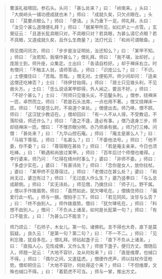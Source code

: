 > 曹溪礼祖塔回，参石头。头问：​「甚么处来？​」曰：​「岭南来。​」头曰：​「大庾岭头一铺功德成就也未？​」师曰：​「成就久矣，只欠点眼在。​」头曰：​「莫要点眼么？​」师曰：​「便请。​」头乃垂下一足。师礼拜，头曰：​「汝见个甚么道理便礼拜？​」师曰：​「据某甲所见，如红炉上一点雪。​」玄覺征云：​「且道长髭具眼只对，不具眼只对？若具眼，为甚么请它点眼？若不具眼，又道成就久矣，且作么生商量？​」法灯代云：​「和尚可谓眼昏。​」

> 师见僧问讯次，师曰：​「步步是汝证明处，汝还知么？​」曰：​「某甲不知。​」师曰：​「汝若知，我堪作甚么？​」僧礼拜。师曰：​「我不堪，汝却好。​」庞居士到，师升座，众集定。士出曰：​「各请自检好。​」却于禅床右立。时有僧问：​「不触主人翁，请师答话。​」师曰：​「识庞公么？​」曰：​「不识。​」士便擋住曰：​「苦哉。苦哉。​」僧无对。士便拓开。师少间却问：​「适来这僧还吃棒否？​」士曰：​「待伊甘始得。​」师曰：​「居士只见锥头利，不见凿头方。​」士曰：​「恁么说话某甲即得，外人闻之，要且不好。​」师曰：​「不好个甚么？​」士曰：​「阿师只见锥头尖，不见鑿头利。​」僧参，绕禅床一匝，卓然而立。师曰：​「若是石头法席，一点也用不著。​」僧又绕禅床一匝。师曰：​「却是恁么时，不易道个来处。​」僧便出去。师乃唤，僧不顾。师曰：​「这汉犹少教诏在。​」僧却回曰：​「有一人不从人得，不受教诏，不落阶级，师还许么？​」师曰：​「逢之不逢，逢必有事。​」僧乃退身三步，师却绕禅床一匝。僧曰：​「不惟宗眼分明，亦乃师承有据。​」师乃打三棒。问僧：​「甚处来？​」曰：​「九华山控石庵。​」师曰：​「庵主是甚么人？​」曰：​「马祖下尊宿。​」师曰：​「名甚么？​」曰：​「不委他法号。​」师曰：​「他不委，你不委？​」曰：​「尊宿眼在甚处？​」师曰：​「若是庵主亲来，今日也须吃棒。​」曰：​「赖遇和尚放过某甲。​」师曰：​「百年后讨个师僧也难得。​」李行婆来，师乃问：​「忆得在绛州时事么？​」婆曰：​「非师不委。​」师曰：​「多虚少实在。​」婆曰：​「有甚讳处？​」师曰：​「念你是女人，放你拄杖。​」婆曰：​「某甲终不见尊宿过。​」师曰：​「老僧过在甚么处？​」婆曰：​「和尚无过，婆岂有过？​」师曰：​「无过底人作么生？​」婆乃竖拳曰：​「与么总成颠倒。​」师曰：​「实无讳处。​」师见僧，乃擒住曰：​「师子儿，野干属。​」僧以手作拨眉势。师曰：​「虽然如此，犹欠哮吼在。​」僧擒住师曰：​「偏爱行此一机。​」师与一捆，僧拍手三下。师曰：​「若见同风，汝甘与么否？​」曰：​「终不由别人。​」师作拨眉势。僧曰：​「犹欠哮吼在。​」师曰：​「料想不由別人。​」僧问：​「不负从上诸圣，如何是长髭第一句？​」师曰：​「有口不能言。​」曰：​「为甚么口不能言？​」

> 师乃颂云：​「石师子，木女儿。第一句，诸佛机。言不得也大奇，直下是莫狐疑。​」良久云：​「是第一句？第二句？​」曰：​「不一不二。​」师曰：​「见利忘锥，犹自多在。​」僧礼拜。师拈起盏子云：​「直下不负从上诸圣。​」曰：​「直指人心，见性成佛，又作么生？​」师放下盏子，便归方丈。僧随后入，师翘一足云：​「大地不容针，汝从何处来？​」曰：​「直是维摩，也缄口不得。​」师曰：​「偶尔之间，又逢猛虎。​」僧便作虎声，师以拄杖作亚枪势。僧却把住云：​「大地不容针，何处得这个来？​」师曰：​「不但维摩，文殊也缄口不得。​」曰：​「着箭虎不可当。​」师与一掌，推出方丈。


